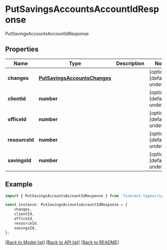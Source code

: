 # PutSavingsAccountsAccountIdResponse

PutSavingsAccountsAccountIdResponse

## Properties

Name | Type | Description | Notes
------------ | ------------- | ------------- | -------------
**changes** | [**PutSavingsAccountsChanges**](PutSavingsAccountsChanges.md) |  | [optional] [default to undefined]
**clientId** | **number** |  | [optional] [default to undefined]
**officeId** | **number** |  | [optional] [default to undefined]
**resourceId** | **number** |  | [optional] [default to undefined]
**savingsId** | **number** |  | [optional] [default to undefined]

## Example

```typescript
import { PutSavingsAccountsAccountIdResponse } from 'fineract-typescript-client';

const instance: PutSavingsAccountsAccountIdResponse = {
    changes,
    clientId,
    officeId,
    resourceId,
    savingsId,
};
```

[[Back to Model list]](../README.md#documentation-for-models) [[Back to API list]](../README.md#documentation-for-api-endpoints) [[Back to README]](../README.md)
